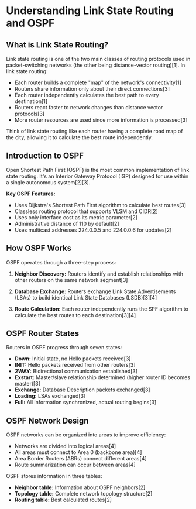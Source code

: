 # Understanding Link State Routing and OSPF

## What is Link State Routing?

Link state routing is one of the two main classes of routing protocols used in packet-switching networks (the other being distance-vector routing)[1]. In link state routing:

- Each router builds a complete "map" of the network's connectivity[1]
- Routers share information only about their direct connections[3]
- Each router independently calculates the best path to every destination[1]
- Routers react faster to network changes than distance vector protocols[3]
- More router resources are used since more information is processed[3]

Think of link state routing like each router having a complete road map of the city, allowing it to calculate the best route independently.

## Introduction to OSPF

Open Shortest Path First (OSPF) is the most common implementation of link state routing. It's an Interior Gateway Protocol (IGP) designed for use within a single autonomous system[2][3].

**Key OSPF Features:**
- Uses Dijkstra's Shortest Path First algorithm to calculate best routes[3]
- Classless routing protocol that supports VLSM and CIDR[2]
- Uses only interface cost as its metric parameter[2]
- Administrative distance of 110 by default[2]
- Uses multicast addresses 224.0.0.5 and 224.0.0.6 for updates[2]

## How OSPF Works

OSPF operates through a three-step process:

1. **Neighbor Discovery:** Routers identify and establish relationships with other routers on the same network segment[3]

2. **Database Exchange:** Routers exchange Link State Advertisements (LSAs) to build identical Link State Databases (LSDB)[3][4]

3. **Route Calculation:** Each router independently runs the SPF algorithm to calculate the best routes to each destination[3][4]

## OSPF Router States

Routers in OSPF progress through seven states:
- **Down:** Initial state, no Hello packets received[3]
- **INIT:** Hello packets received from other routers[3]
- **2WAY:** Bidirectional communication established[3]
- **Exstart:** Master/slave relationship determined (higher router ID becomes master)[3]
- **Exchange:** Database Description packets exchanged[3]
- **Loading:** LSAs exchanged[3]
- **Full:** All information synchronized, actual routing begins[3]

## OSPF Network Design

OSPF networks can be organized into areas to improve efficiency:
- Networks are divided into logical areas[4]
- All areas must connect to Area 0 (backbone area)[4]
- Area Border Routers (ABRs) connect different areas[4]
- Route summarization can occur between areas[4]

OSPF stores information in three tables:
- **Neighbor table:** Information about OSPF neighbors[2]
- **Topology table:** Complete network topology structure[2]
- **Routing table:** Best calculated routes[2]

